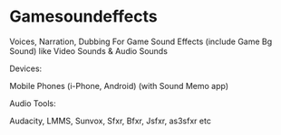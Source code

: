 # Gamesoundeffects
Voices, Narration, Dubbing For Game Sound Effects (include Game Bg Sound) like Video Sounds & Audio Sounds

Devices:

Mobile Phones (i-Phone, Android) (with Sound Memo app)

Audio Tools: 

Audacity, LMMS, Sunvox, Sfxr, Bfxr, Jsfxr, as3sfxr etc
